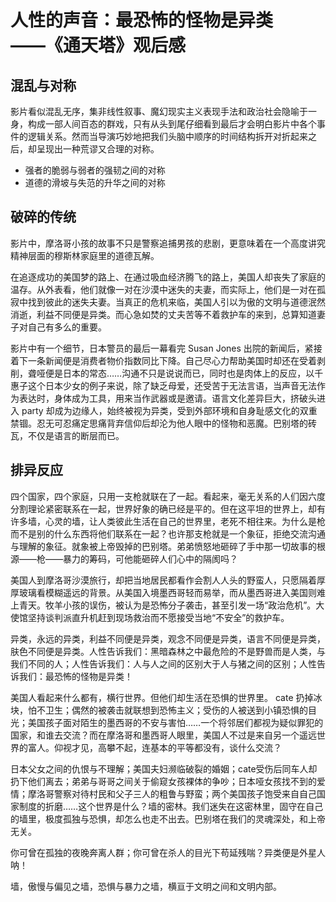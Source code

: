 # 人性的声音：最恐怖的怪物是异类<br>——《通天塔》观后感

## 混乱与对称

影片看似混乱无序，集非线性叙事、魔幻现实主义表现手法和政治社会隐喻于一身，构成一部人间百态的群戏，只有从头到尾仔细看到最后才会明白影片中各个事件的逻辑关系。然而当导演巧妙地把我们头脑中顺序的时间结构拆开对折起来之后，却呈现出一种荒谬又合理的对称。

* 强者的脆弱与弱者的强韧之间的对称
* 道德的滑坡与失范的升华之间的对称

## 破碎的传统

影片中，摩洛哥小孩的故事不只是警察追捕男孩的悲剧，更意味着在一个高度讲究精神层面的穆斯林家庭里的道德瓦解。

在追逐成功的美国梦的路上、在通过吸血经济腾飞的路上，美国人却丧失了家庭的温存。从外表看，他们就像一对在沙漠中迷失的夫妻，而实际上，他们是一对在孤寂中找到彼此的迷失夫妻。当真正的危机来临，美国人引以为傲的文明与道德泯然消逝，利益不同便是异类。而心急如焚的丈夫苦等不着救护车的来到，总算知道妻子对自己有多么的重要。

影片中有一个细节，日本警员的最后一幕看完 Susan Jones 出院的新闻后，紧接着下一条新闻便是消费者物价指数同比下降。自己尽心力帮助美国时却还在受着剥削，聋哑便是日本的常态……沟通不只是说说而已，同时也是肉体上的反应，以千惠子这个日本少女的例子来说，除了缺乏母爱，还受苦于无法言语，当声音无法作为表达时，身体成为工具，用来当作武器或是邀请。语言文化差异巨大，挤破头进入 party 却成为边缘人，始终被视为异类，受到外部环境和自身耻感文化的双重禁锢。忍无可忍痛定思痛背弃信仰后却沦为他人眼中的怪物和恶魔。巴别塔的砖瓦，不仅是语言的断层而已。

## 排异反应

四个国家，四个家庭，只用一支枪就联在了一起。看起来，毫无关系的人们因六度分割理论紧密联系在一起，世界好象的确已经是平的。但在这平坦的世界上，却有许多墙，心灵的墙，让人类彼此生活在自己的世界里，老死不相往来。为什么是枪而不是别的什么东西将他们联系在一起？也许那支枪就是一个象征，拒绝交流沟通与理解的象征。就象被上帝毁掉的巴别塔。弟弟愤怒地砸碎了手中那一切故事的根源——枪——暴力的筹码，可他能砸碎人们心中的隔阂吗？

美国人到摩洛哥沙漠旅行，却把当地居民都看作会割人人头的野蛮人，只愿隔着厚厚玻璃看模糊遥远的背景。从美国入境墨西哥轻而易举，而从墨西哥进入美国则难上青天。牧羊小孩的误伤，被认为是恐怖分子袭击，甚至引发一场“政治危机”。大使馆坚持谈判派直升机赶到现场救治而不愿接受当地“不安全”的救护车。

异类，永远的异类，利益不同便是异类，观念不同便是异类，语言不同便是异类，肤色不同便是异类。人性告诉我们：黑暗森林之中最危险的不是野兽而是人类，与我们不同的人；人性告诉我们：人与人之间的区别大于人与猪之间的区别；人性告诉我们：最恐怖的怪物是异类！

美国人看起来什么都有，横行世界。但他们却生活在恐惧的世界里。 cate 扔掉冰块，怕不卫生；偶然的被袭击就联想到恐怖主义；受伤的人被送到小镇恐惧的目光；美国孩子面对陌生的墨西哥的不安与害怕……一个将邻居们都视为疑似罪犯的国家，和谁去交流？而在摩洛哥和墨西哥人眼里，美国人不过是来自另一个遥远世界的富人。仰视才见，高攀不起，连基本的平等都没有，谈什么交流？

日本父女之间的仇恨与不理解；美国夫妇濒临破裂的婚姻；cate受伤后同车人却扔下他们离去；弟弟与哥哥之间关于偷窥女孩裸体的争吵；日本哑女孩找不到的爱情；摩洛哥警察对待村民和父子三人的粗鲁与野蛮；两个美国孩子饱受来自自己国家制度的折磨……这个世界是什么？墙的密林。我们迷失在这密林里，固守在自己的墙里，极度孤独与恐惧，却怎么也走不出去。巴别塔在我们的灵魂深处，和上帝无关。

你可曾在孤独的夜晚奔离人群；你可曾在杀人的目光下苟延残喘？异类便是外星人呐！

墙，傲慢与偏见之墙，恐惧与暴力之墙，横亘于文明之间和文明内部。
